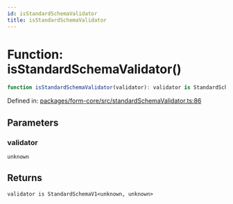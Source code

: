```yaml
---
id: isStandardSchemaValidator
title: isStandardSchemaValidator
---
```


# Function: isStandardSchemaValidator()

```ts
function isStandardSchemaValidator(validator): validator is StandardSchemaV1<unknown, unknown>
```

Defined in: [packages/form-core/src/standardSchemaValidator.ts:86](https://github.com/TanStack/form/blob/main/packages/form-core/src/standardSchemaValidator.ts#L86)

## Parameters

### validator

`unknown`

## Returns

`validator is StandardSchemaV1<unknown, unknown>`

